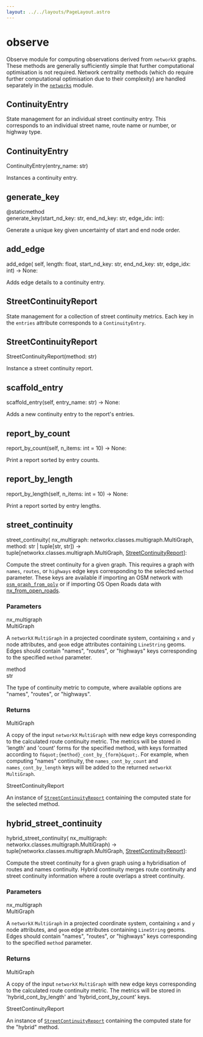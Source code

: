 ```yaml
---
layout: ../../layouts/PageLayout.astro
---
```


# observe

Observe module for computing observations derived from `networkX` graphs. These methods are generally sufficiently simple that further computational optimisation is not required. Network centrality methods (which do require further computational optimisation due to their complexity) are handled separately in the [`networks`](/metrics/networks) module.

<div class="class">

## ContinuityEntry

State management for an individual street continuity entry. This corresponds to an individual street name, route name or number, or highway type.

<div class="function">

## ContinuityEntry

<div class="content">
<span class="name">ContinuityEntry</span><span class="signature pdoc-code condensed">(<span class="param"><span class="n">entry_name</span><span class="p">:</span> <span class="nb">str</span></span>)</span>
</div>

Instances a continuity entry.

</div>

<div class="function">

## generate_key

<div class="decorator">@staticmethod</div>

<div class="content">
<span class="name">generate_key</span><span class="signature pdoc-code condensed">(<span class="param"><span class="n">start_nd_key</span><span class="p">:</span> <span class="nb">str</span>, </span><span class="param"><span class="n">end_nd_key</span><span class="p">:</span> <span class="nb">str</span>, </span><span class="param"><span class="n">edge_idx</span><span class="p">:</span> <span class="nb">int</span></span><span class="return-annotation">):</span></span>
</div>

Generate a unique key given uncertainty of start and end node order.

</div>

<div class="function">

## add_edge

<div class="content">
<span class="name">add_edge</span><span class="signature pdoc-code multiline">(<span class="param">	<span class="bp">self</span>,</span><span class="param">	<span class="n">length</span><span class="p">:</span> <span class="nb">float</span>,</span><span class="param">	<span class="n">start_nd_key</span><span class="p">:</span> <span class="nb">str</span>,</span><span class="param">	<span class="n">end_nd_key</span><span class="p">:</span> <span class="nb">str</span>,</span><span class="param">	<span class="n">edge_idx</span><span class="p">:</span> <span class="nb">int</span></span><span class="return-annotation">) -> <span class="kc">None</span>:</span></span>
</div>

Adds edge details to a continuity entry.

</div>

</div>

<div class="class">

## StreetContinuityReport

State management for a collection of street continuity metrics. Each key in the `entries` attribute corresponds to a `ContinuityEntry`.

<div class="function">

## StreetContinuityReport

<div class="content">
<span class="name">StreetContinuityReport</span><span class="signature pdoc-code condensed">(<span class="param"><span class="n">method</span><span class="p">:</span> <span class="nb">str</span></span>)</span>
</div>

Instance a street continuity report.

</div>

<div class="function">

## scaffold_entry

<div class="content">
<span class="name">scaffold_entry</span><span class="signature pdoc-code condensed">(<span class="param"><span class="bp">self</span>, </span><span class="param"><span class="n">entry_name</span><span class="p">:</span> <span class="nb">str</span></span><span class="return-annotation">) -> <span class="kc">None</span>:</span></span>
</div>

Adds a new continuity entry to the report's entries.

</div>

<div class="function">

## report_by_count

<div class="content">
<span class="name">report_by_count</span><span class="signature pdoc-code condensed">(<span class="param"><span class="bp">self</span>, </span><span class="param"><span class="n">n_items</span><span class="p">:</span> <span class="nb">int</span> <span class="o">=</span> <span class="mi">10</span></span><span class="return-annotation">) -> <span class="kc">None</span>:</span></span>
</div>

Print a report sorted by entry counts.

</div>

<div class="function">

## report_by_length

<div class="content">
<span class="name">report_by_length</span><span class="signature pdoc-code condensed">(<span class="param"><span class="bp">self</span>, </span><span class="param"><span class="n">n_items</span><span class="p">:</span> <span class="nb">int</span> <span class="o">=</span> <span class="mi">10</span></span><span class="return-annotation">) -> <span class="kc">None</span>:</span></span>
</div>

Print a report sorted by entry lengths.

</div>

</div>

<div class="function">

## street_continuity

<div class="content">
<span class="name">street_continuity</span><span class="signature pdoc-code multiline">(<span class="param">	<span class="n">nx_multigraph</span><span class="p">:</span> <span class="n">networkx</span><span class="o">.</span><span class="n">classes</span><span class="o">.</span><span class="n">multigraph</span><span class="o">.</span><span class="n">MultiGraph</span>,</span><span class="param">	<span class="n">method</span><span class="p">:</span> <span class="nb">str</span> <span class="o">|</span> <span class="nb">tuple</span><span class="p">[</span><span class="nb">str</span><span class="p">,</span> <span class="nb">str</span><span class="p">]</span></span><span class="return-annotation">) -> <span class="nb">tuple</span><span class="p">[</span><span class="n">networkx</span><span class="o">.</span><span class="n">classes</span><span class="o">.</span><span class="n">multigraph</span><span class="o">.</span><span class="n">MultiGraph</span><span class="p">,</span> <span class="n"><a href="#StreetContinuityReport">StreetContinuityReport</a></span><span class="p">]</span>:</span></span>
</div>

Compute the street continuity for a given graph. This requires a graph with `names`, `routes`, or `highways` edge keys corresponding to the selected `method` parameter. These keys are available if importing an OSM network with [`osm_graph_from_poly`](/tools/io#osm-graph-from-poly) or if importing OS Open Roads data with [nx_from_open_roads](/tools/io#nx-from-open-roads).

### Parameters

<div class="param-set">
  <div class="def">
    <div class="name">nx_multigraph</div>
    <div class="type">MultiGraph</div>
  </div>
  <div class="desc">

A `networkX` `MultiGraph` in a projected coordinate system, containing `x` and `y` node attributes, and `geom` edge attributes containing `LineString` geoms. Edges should contain &quot;names&quot;, &quot;routes&quot;, or &quot;highways&quot; keys corresponding to the specified `method` parameter.</div>

</div>

<div class="param-set">
  <div class="def">
    <div class="name">method</div>
    <div class="type">str</div>
  </div>
  <div class="desc">

The type of continuity metric to compute, where available options are &quot;names&quot;, &quot;routes&quot;, or &quot;highways&quot;.</div>

</div>

### Returns

<div class="param-set">
  <div class="def">
    <div class="name"></div>
    <div class="type">MultiGraph</div>
  </div>
  <div class="desc">

A copy of the input `networkX` `MultiGraph` with new edge keys corresponding to the calculated route continuity metric. The metrics will be stored in 'length' and 'count' forms for the specified method, with keys formatted according to `f&quot;{method}_cont_by_{form}&quot;`. For example, when computing &quot;names&quot; continuity, the `names_cont_by_count` and `names_cont_by_length` keys will be added to the returned `networkX` `MultiGraph`.</div>

</div>

<div class="param-set">
  <div class="def">
    <div class="name"></div>
    <div class="type">StreetContinuityReport</div>
  </div>
  <div class="desc">

An instance of [`StreetContinuityReport`](/metrics/observe#streetcontinuityreport) containing the computed state for the selected method.</div>

</div>

</div>

<div class="function">

## hybrid_street_continuity

<div class="content">
<span class="name">hybrid_street_continuity</span><span class="signature pdoc-code multiline">(<span class="param">	<span class="n">nx_multigraph</span><span class="p">:</span> <span class="n">networkx</span><span class="o">.</span><span class="n">classes</span><span class="o">.</span><span class="n">multigraph</span><span class="o">.</span><span class="n">MultiGraph</span></span><span class="return-annotation">) -> <span class="nb">tuple</span><span class="p">[</span><span class="n">networkx</span><span class="o">.</span><span class="n">classes</span><span class="o">.</span><span class="n">multigraph</span><span class="o">.</span><span class="n">MultiGraph</span><span class="p">,</span> <span class="n"><a href="#StreetContinuityReport">StreetContinuityReport</a></span><span class="p">]</span>:</span></span>
</div>

Compute the street continuity for a given graph using a hybridisation of routes and names continuity. Hybrid continuity merges route continuity and street continuity information where a route overlaps a street continuity.

### Parameters

<div class="param-set">
  <div class="def">
    <div class="name">nx_multigraph</div>
    <div class="type">MultiGraph</div>
  </div>
  <div class="desc">

A `networkX` `MultiGraph` in a projected coordinate system, containing `x` and `y` node attributes, and `geom` edge attributes containing `LineString` geoms. Edges should contain &quot;names&quot;, &quot;routes&quot;, or &quot;highways&quot; keys corresponding to the specified `method` parameter.</div>

</div>

### Returns

<div class="param-set">
  <div class="def">
    <div class="name"></div>
    <div class="type">MultiGraph</div>
  </div>
  <div class="desc">

A copy of the input `networkX` `MultiGraph` with new edge keys corresponding to the calculated route continuity metric. The metrics will be stored in 'hybrid_cont_by_length' and 'hybrid_cont_by_count' keys.</div>

</div>

<div class="param-set">
  <div class="def">
    <div class="name"></div>
    <div class="type">StreetContinuityReport</div>
  </div>
  <div class="desc">

An instance of [`StreetContinuityReport`](/metrics/observe#streetcontinuityreport) containing the computed state for the &quot;hybrid&quot; method.</div>

</div>

</div>
